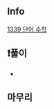 ## Info
<a href="https://www.acmicpc.net/problem/1339" rel="nofollow">1339 단어 수학 </a>

## ❗풀이
- 


## 마무리
